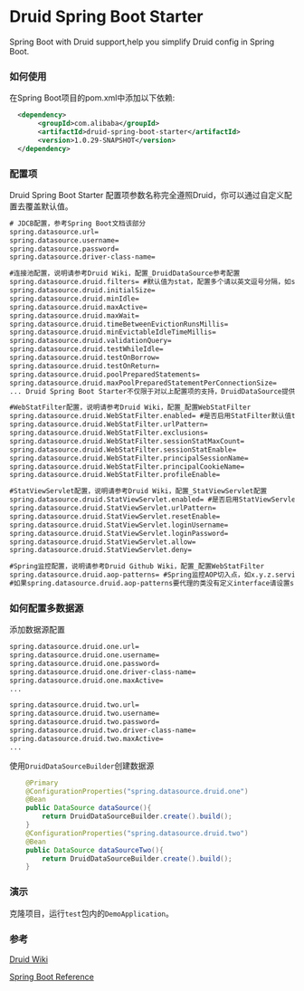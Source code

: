 # Druid Spring Boot Starter

Spring Boot with Druid support,help you simplify Druid config in Spring Boot.

### 如何使用
在Spring Boot项目的pom.xml中添加以下依赖:

```xml
  <dependency>
       <groupId>com.alibaba</groupId>
       <artifactId>druid-spring-boot-starter</artifactId>
       <version>1.0.29-SNAPSHOT</version>
  </dependency>
```
### 配置项
Druid Spring Boot Starter 配置项参数名称完全遵照Druid，你可以通过自定义配置去覆盖默认值。
```xml
# JDCB配置，参考Spring Boot文档该部分
spring.datasource.url=
spring.datasource.username=
spring.datasource.password=
spring.datasource.driver-class-name=

#连接池配置，说明请参考Druid Wiki，配置_DruidDataSource参考配置
spring.datasource.druid.filters= #默认值为stat，配置多个请以英文逗号分隔，如stat,wall,log4j
spring.datasource.druid.initialSize=
spring.datasource.druid.minIdle=
spring.datasource.druid.maxActive=
spring.datasource.druid.maxWait=
spring.datasource.druid.timeBetweenEvictionRunsMillis=
spring.datasource.druid.minEvictableIdleTimeMillis=
spring.datasource.druid.validationQuery=
spring.datasource.druid.testWhileIdle=
spring.datasource.druid.testOnBorrow=
spring.datasource.druid.testOnReturn=
spring.datasource.druid.poolPreparedStatements=
spring.datasource.druid.maxPoolPreparedStatementPerConnectionSize=
... Druid Spring Boot Starter不仅限于对以上配置项的支持，DruidDataSource提供set方法的属性都可在此进行配置，但需自行检查。

#WebStatFilter配置，说明请参考Druid Wiki，配置_配置WebStatFilter
spring.datasource.druid.WebStatFilter.enabled= #是否启用StatFilter默认值true
spring.datasource.druid.WebStatFilter.urlPattern=
spring.datasource.druid.WebStatFilter.exclusions=
spring.datasource.druid.WebStatFilter.sessionStatMaxCount=
spring.datasource.druid.WebStatFilter.sessionStatEnable=
spring.datasource.druid.WebStatFilter.principalSessionName=
spring.datasource.druid.WebStatFilter.principalCookieName=
spring.datasource.druid.WebStatFilter.profileEnable=

#StatViewServlet配置，说明请参考Druid Wiki，配置_StatViewServlet配置
spring.datasource.druid.StatViewServlet.enabled= #是否启用StatViewServlet默认值true
spring.datasource.druid.StatViewServlet.urlPattern=
spring.datasource.druid.StatViewServlet.resetEnable=
spring.datasource.druid.StatViewServlet.loginUsername=
spring.datasource.druid.StatViewServlet.loginPassword=
spring.datasource.druid.StatViewServlet.allow=
spring.datasource.druid.StatViewServlet.deny=

#Spring监控配置，说明请参考Druid Github Wiki，配置_配置WebStatFilter
spring.datasource.druid.aop-patterns= #Spring监控AOP切入点，如x.y.z.service.*,配置多个英文逗号分隔
#如果spring.datasource.druid.aop-patterns要代理的类没有定义interface请设置spring.aop.proxy-target-class=true
```
### 如何配置多数据源
添加数据源配置
```xml
spring.datasource.druid.one.url=
spring.datasource.druid.one.username=
spring.datasource.druid.one.password=
spring.datasource.druid.one.driver-class-name=
spring.datasource.druid.one.maxActive=
...

spring.datasource.druid.two.url=
spring.datasource.druid.two.username=
spring.datasource.druid.two.password=
spring.datasource.druid.two.driver-class-name=
spring.datasource.druid.two.maxActive=
...
```
使用```DruidDataSourceBuilder```创建数据源
```java
    @Primary
    @ConfigurationProperties("spring.datasource.druid.one")
    @Bean
    public DataSource dataSource(){
        return DruidDataSourceBuilder.create().build();
    }
    @ConfigurationProperties("spring.datasource.druid.two")
    @Bean
    public DataSource dataSourceTwo(){
        return DruidDataSourceBuilder.create().build();
    }
```

### 演示
克隆项目，运行```test```包内的```DemoApplication```。
### 参考
[Druid Wiki](https://github.com/alibaba/druid/wiki/%E9%A6%96%E9%A1%B5)

[Spring Boot Reference](http://docs.spring.io/spring-boot/docs/1.5.1.RELEASE/reference/html/)